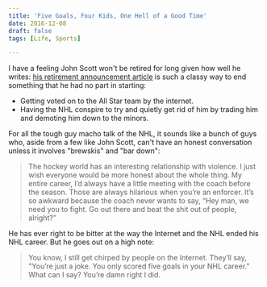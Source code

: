 ```yaml
---
title: 'Five Goals, Four Kids, One Hell of a Good Time'
date: 2016-12-08
draft: false
tags: [Life, Sports]

---
```


I have a feeling John Scott won't be retired for long given how well he writes: [his retirement announcement article](http://www.theplayerstribune.com/john-scott-retirement/) is such a classy way to end something that he had no part in starting:

*   Getting voted on to the All Star team by the internet.
*   Having the NHL conspire to try and quietly get rid of him by trading him and demoting him down to the minors.

For all the tough guy macho talk of the NHL, it sounds like a bunch of guys who, aside from a few like John Scott, can't have an honest conversation unless it involves "brewskis" and "bar down":

> The hockey world has an interesting relationship with violence. I just wish everyone would be more honest about the whole thing. My entire career, I’d always have a little meeting with the coach before the season. Those are always hilarious when you’re an enforcer. It’s so awkward because the coach never wants to say, “Hey man, we need you to fight. Go out there and beat the shit out of people, alright?”

He has ever right to be bitter at the way the Internet and the NHL ended his NHL career. But he goes out on a high note:

> You know, I still get chirped by people on the Internet. They’ll say, "You’re just a joke. You only scored five goals in your NHL career." What can I say? You’re damn right I did.